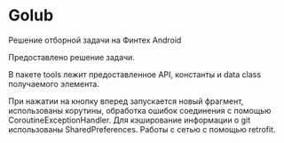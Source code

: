 # Golub
Решение отборной задачи на Финтех Android

Предоставлено решение задачи.

В пакете tools лежит предоставленное API, константы и data class получаемого элемента.

При нажатии на кнопку вперед запускается новый фрагмент, использованы корутины, обработка ошибок соединения с помощью CoroutineExceptionHandler.
Для кэширование информации о git использованы SharedPreferences. Работы с сетью с помощью retrofit. 
